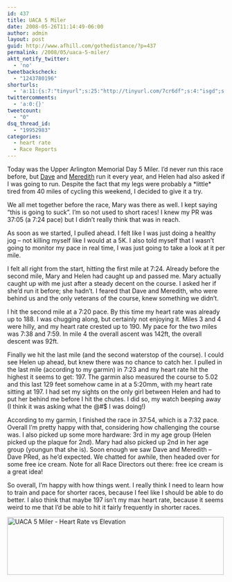 ```yaml
---
id: 437
title: UACA 5 Miler
date: 2008-05-26T11:14:49-06:00
author: admin
layout: post
guid: http://www.afhill.com/gothedistance/?p=437
permalink: /2008/05/uaca-5-miler/
aktt_notify_twitter:
  - 'no'
tweetbackscheck:
  - "1243780196"
shorturls:
  - 'a:11:{s:7:"tinyurl";s:25:"http://tinyurl.com/7cr6df";s:4:"isgd";s:17:"http://is.gd/ffO5";s:5:"bitly";s:18:"http://bit.ly/kQg5";s:5:"snipr";s:22:"http://snipr.com/9rqvc";s:5:"snurl";s:22:"http://snurl.com/9rqvc";s:7:"snipurl";s:24:"http://snipurl.com/9rqvc";s:4:"trim";s:17:"http://tr.im/42qk";s:5:"adjix";s:207:"(10 Jan 2008 temporary restriction: API requires valid partnerID or partnerEmail key in request. Contact us if this affects you.) Invalid Adjix request. API documentation @ http://web.adjix.com/AdjixAPI.html";s:4:"advu";s:203:"(10 Jan 2008 temporary restriction: API requires valid partnerID or partnerEmail key in request. Contact us if this affects you.) Invalid Adjix request. API documentation @ http://web.ad.vu/AdjixAPI.html";s:4:"zima";s:19:"http://zi.ma/c15ce9";s:9:"permalink";s:57:"http://www.afhill.com/gothedistance/2008/05/uaca-5-miler/";}'
twittercomments:
  - 'a:0:{}'
tweetcount:
  - "0"
dsq_thread_id:
  - "19952983"
categories:
  - heart rate
  - Race Reports
---
```

Today was the Upper Arlington Memorial Day 5 Miler. I&#8217;d never run this race before, but [Dave](http://notesandlines.blogspot.com) and [Meredith](http://meredithrunningworld.blogspot.com) run it every year, and Helen had also asked if I was going to run. Despite the fact that my legs were probably a \*little\* tired from 40 miles of cycling this weekend, I decided to give it a try. 

We all met together before the race, Mary was there as well. I kept saying &#8220;this is going to suck&#8221;. I&#8217;m so not used to short races! I knew my PR was 37:05 (a 7:24 pace) but I didn&#8217;t really think that was in reach. 

As soon as we started, I pulled ahead. I felt like I was just doing a healthy jog &#8211; not killing myself like I would at a 5K. I also told myself that I wasn&#8217;t going to monitor my pace in real time, I was just going to take a look at it per mile. 

I felt all right from the start, hitting the first mile at 7:24. Already before the second mile, Mary and Helen had caught up and passed me. Mary actually caught up with me just after a steady decent on the course. I asked her if she&#8217;d run it before; she hadn&#8217;t. I feared that Dave and Meredith, who were behind us and the only veterans of the course, knew something we didn&#8217;t. 

I hit the second mile at a 7:20 pace. By this time my heart rate was already up to 188. I was chugging along, but certainly not enjoying it. Miles 3 and 4 were hilly, and my heart rate crested up to 190. My pace for the two miles was 7:38 and 7:59. In mile 4 the overall ascent was 142ft, the overall descent was 92ft.

Finally we hit the last mile (and the second waterstop of the course). I could see Helen up ahead, but knew there was no chance to catch her. I pulled in the last mile (according to my garmin) in 7:23 and my heart rate hit the highest it seems to get: 197. The garmin also measured the course to 5.02 and this last 129 feet somehow came in at a 5:20mm, with my heart rate sitting at 197. I had set my sights on the only girl between Helen and had to put her behind me before I hit the chutes. I did so, my watch beeping away (I think it was asking what the @#$ I was doing!)

According to my garmin, I finished the race in 37:54, which is a 7:32 pace. Overall I&#8217;m pretty happy with that, considering how challenging the course was. I also picked up some more hardware: 3rd in my age group (Helen picked up the plaque for 2nd). Mary had also picked up 2nd in her age group (youngun that she is). Soon enough we saw Dave and Meredith &#8211; Dave PRed, as he&#8217;d expected. We chatted for awhile, then headed over for some free ice cream. Note for all Race Directors out there: free ice cream is a great idea!

So overall, I&#8217;m happy with how things went. I really think I need to learn how to train and pace for shorter races, because I feel like I should be able to do better. I also think that maybe 197 isn&#8217;t my max heart rate, because it seems weird to me that I&#8217;d be able to hit it fairly frequently in shorter races. 

[<img src="http://www.afhill.com/gothedistance/wp-content/uploads/2008/05/picture-2.png" alt="UACA 5 Miler - Heart Rate vs Elevation" title="UACA 5 Miler - Heart Rate vs Elevation" width="500" height="133" class="aligncenter size-full wp-image-440" />](http://www.afhill.com/gothedistance/wp-content/uploads/2008/05/picture-2.png)